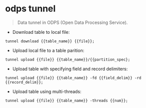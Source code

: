 # odps tunnel

> Data tunnel in ODPS (Open Data Processing Service).

- Download table to local file:

`tunnel download {{table_name}} {{file}};`

- Upload local file to a table parition:

`tunnel upload {{file}} {{table_name}}/{{partition_spec};`

- Upload table with specifying field and record delimiters:

`tunnel upload {{file}} {{table_name}} -fd {{field_delim}} -rd {{record_delim}};`

- Upload table using multi-threads:

`tunnel upload {{file}} {{table_name}} -threads {{num}};`
